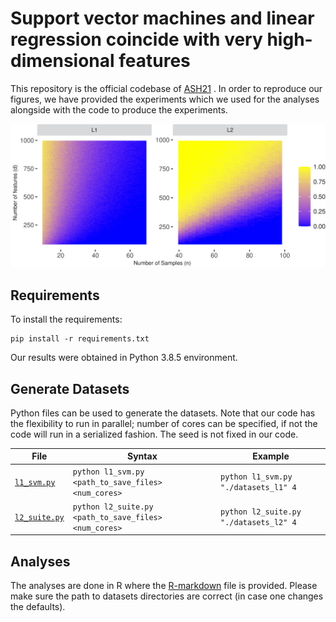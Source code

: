 
# Support vector machines and linear regression coincide with very high-dimensional features

This repository is the official codebase of [ASH21](https://arxiv.org/abs/2105.14084) . In order to reproduce our figures, we have provided the experiments which we used for the analyses alongside with the code to produce the experiments. 

![image](figures/thumbnail.jpg)

## Requirements
To install the requirements:
```
pip install -r requirements.txt
```
Our results were obtained in Python 3.8.5 environment.

## Generate Datasets
Python files can be used to generate the datasets. Note that our code has the flexibility to run in parallel; number of cores can be specified, if not the code will run in a serialized fashion. The seed is not fixed in our code.

| File        | Syntax                                                              | Example                             |
|-------------|---------------------------------------------------------------------|-------------------------------------|
| [`l1_svm.py`](l1_svm.py) | `python l1_svm.py <path_to_save_files> <num_cores>`  | `python l1_svm.py "./datasets_l1" 4`|
| [`l2_suite.py`](l2_suite.py) | `python l2_suite.py <path_to_save_files> <num_cores>`  | `python l2_suite.py "./datasets_l2" 4`|

## Analyses
The analyses are done in R where the [R-markdown](NIPS2021.Rmd) file is provided. Please make sure the path to datasets directories are correct (in case one changes the defaults). 




